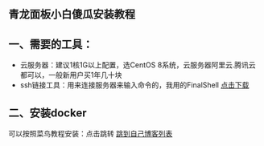 青龙面板小白傻瓜安装教程
-------
一、需要的工具：
-------
* 云服务器：建议1核1G以上配置，选CentOS 8系统，云服务器阿里云.腾讯云都可以，一般新用户买1年几十块<br>
* ssh链接工具：用来连接服务器来输入命令的，我用的FinalShell  [点击下载](http://www.hostbuf.com/downloads/finalshell_install.exe)<br>

二、安装docker<br>
-------
可以按照菜鸟教程安装：点击跳转
<a href="http://write.blog.csdn.net/postlist" target="_blank">跳到自己博客列表</a>

